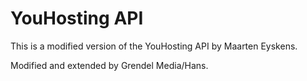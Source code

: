YouHosting API
==============
This is a modified version of the YouHosting API by Maarten Eyskens.

Modified and extended by Grendel Media/Hans.
